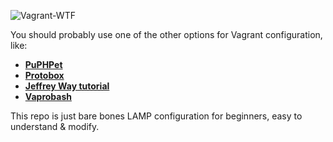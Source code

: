 ![Vagrant-WTF](https://dl.dropboxusercontent.com/u/143578/temp/vagrant_wtf.png)

You should probably use one of the other options for Vagrant configuration, like:
* [__PuPHPet__](https://puphpet.com/)
* [__Protobox__](http://getprotobox.com/)
* [__Jeffrey Way tutorial__](https://gist.github.com/JeffreyWay/af0ee7311abfde3e3b73)
* [__Vaprobash__](http://fideloper.github.io/Vaprobash/index.html)

This repo is just bare bones LAMP configuration for beginners, easy to understand & modify.